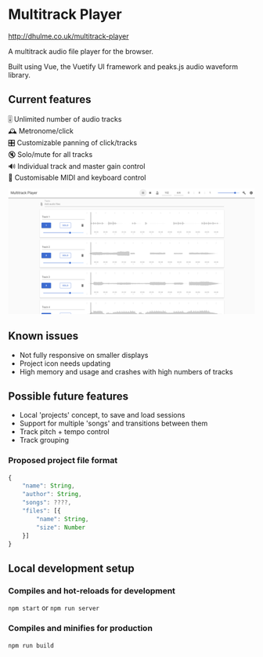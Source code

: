 # Multitrack Player

http://dhulme.co.uk/multitrack-player

A multitrack audio file player for the browser.

Built using Vue, the Vuetify UI framework and peaks.js audio waveform library.

## Current features
🎚️ Unlimited number of audio tracks  
🕰️ Metronome/click  
🎛️ Customizable panning of click/tracks  
🔇 Solo/mute for all tracks  
🔊 Individual track and master gain control  
🎹 Customisable MIDI and keyboard control  

![Screenshot](./screenshot.png)

## Known issues
- Not fully responsive on smaller displays
- Project icon needs updating
- High memory and usage and crashes with high numbers of tracks

## Possible future features
- Local 'projects' concept, to save and load sessions
- Support for multiple 'songs' and transitions between them
- Track pitch + tempo control
- Track grouping

### Proposed project file format
```js
{
	"name": String,
	"author": String,
	"songs": ????,
	"files": [{
		"name": String,
		"size": Number
	}]
}
```

## Local development setup

### Compiles and hot-reloads for development
`npm start` or `npm run server`

### Compiles and minifies for production
`npm run build`
